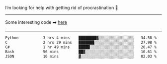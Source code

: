 I’m looking for help with getting rid of procrastination 🤔

-----

Some interesting code :arrow_right: [here](https://github.com/zhen8838/playground)

-----

<!--START_SECTION:waka-->

```txt
Python           3 hrs 4 mins    ████████▓░░░░░░░░░░░░░░░░   34.58 %
C                2 hrs 29 mins   ███████░░░░░░░░░░░░░░░░░░   27.98 %
C#               1 hr 49 mins    █████░░░░░░░░░░░░░░░░░░░░   20.47 %
Bash             56 mins         ██▓░░░░░░░░░░░░░░░░░░░░░░   10.61 %
JSON             10 mins         ▓░░░░░░░░░░░░░░░░░░░░░░░░   02.03 %
```

<!--END_SECTION:waka-->

<!--
**zhen8838/zhen8838** is a ✨ _special_ ✨ repository because its `README.md` (this file) appears on your GitHub profile.

Here are some ideas to get you started:

- 🔭 I’m currently working on ...
- 🌱 I’m currently learning ...
- 👯 I’m looking to collaborate on ...
 ...
- 💬 Ask me about ...
- 📫 How to reach me: ...
- 😄 Pronouns: ...
- ⚡ Fun fact: ...
-->
